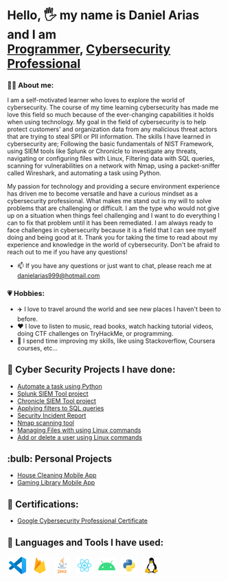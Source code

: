 <h1>Hello, 🖐️ my name is Daniel Arias and I am <br/><a href="https://github.com/">Programmer</a>, <a href="">Cybersecurity Professional</a>


<h3> 👨‍💻 About me:</h3>

I am a self-motivated learner who loves to explore the world of cybersecurity. The course of my time learning cybersecurity has made me love this field so much because of the ever-changing capabilities 
it holds when using technology. My goal in the field of cybersecurity is to help protect customers' and organization data from any malicious threat actors that are trying to steal SPII or PII information. The skills I have learned in 
cybersecurity are; Following the basic fundamentals of NIST Framework, using SIEM tools like Splunk or Chronicle to investigate any threats, navigating or configuring files with Linux, Filtering data with SQL queries, scanning for vulnerabilities on a network with Nmap, using a packet-sniffer called Wireshark, and automating a task using
Python.

My passion for technology and providing a secure environment experience has driven me to become versatile and have a curious mindset as a cybersecurity professional. What makes me stand out is my will to solve problems that are challenging or difficult. I am the type who would not give up on a situation when things feel challenging and I want to do everything I can to fix that problem until it has been remediated. I am always ready to face challenges in cybersecurity because it is a field that I can see myself doing and being good at it. Thank you for taking the time to read about my experience and knowledge in the world of cybersecurity. Don't be afraid to reach out to me if you have any questions!

- 📫  If you have any questions or just want to chat, please reach me at danielarias999@hotmail.com

### 💗 Hobbies:

- ✈️  I love to travel around the world and see new places I haven't been to before.
- ❤️ I love to listen to music, read books, watch hacking tutorial videos, doing CTF challenges on TryHackMe, or programming.
- 💪 I spend time improving my skills, like using Stackoverflow, Coursera courses, etc...


<h2>🔐 Cyber Security Projects I have done:</h2>

  - [Automate a task using Python](https://github.com/darias08/Update-A-File-Using-Python)
  - [Splunk SIEM Tool project](https://github.com/darias08/SIEM-Tool-Splunk-Project)
  - [Chronicle SIEM Tool project](https://github.com/darias08/SIEM-Tool-Chronicle-Project)
  - [Applying filters to SQL queries](https://github.com/darias08/SQL-Project)
  - [Security Incident Report](https://github.com/darias08/Incident-Handler-s-Journal)
  - [Nmap scanning tool](https://github.com/darias08/Nmap-PenTest-Scanning-Tool)
  - [Managing Files with using Linux commands](https://github.com/darias08/Manging-Files-With-Linux-Commands)
  - [Add or delete a user using Linux commands](https://github.com/darias08/Add-or-Delete-Users-With-Linux)

<h2> :bulb: Personal Projects</h2>
  
  - [House Cleaning Mobile App](https://github.com/darias08/House-Cleaning-App) 
  - [Gaming Library Mobile App](https://github.com/darias08/Gaming-Library-Mobile-App)
    
<h2>📃 Certifications: </h2>

  - [Google Cybersecurity Professional Certificate](https://www.credly.com/badges/8d8e1b23-a9d2-442d-9967-77c411c1f3ac)


## 🧰 Languages and Tools I have used:
<p align="left">
<img src="https://raw.githubusercontent.com/github/explore/80688e429a7d4ef2fca1e82350fe8e3517d3494d/topics/visual-studio-code/visual-studio-code.png" alt="VS Code" height="40" style="vertical-align:top; margin:4px">
<img src="https://raw.githubusercontent.com/github/explore/80688e429a7d4ef2fca1e82350fe8e3517d3494d/topics/firebase/firebase.png" alt="Firebase" height="40" style="vertical-align:top; margin:4px">  
<img src="https://raw.githubusercontent.com/github/explore/80688e429a7d4ef2fca1e82350fe8e3517d3494d/topics/java/java.png" alt="java" height="40" style="vertical-align:top; margin:4px">
<img src="https://raw.githubusercontent.com/github/explore/80688e429a7d4ef2fca1e82350fe8e3517d3494d/topics/react-native/react-native.png" alt="react-native" height="40" style="vertical-align:top; margin:4px"> 
<img src="https://raw.githubusercontent.com/github/explore/80688e429a7d4ef2fca1e82350fe8e3517d3494d/topics/android/android.png" alt="react-native" height="40" style="vertical-align:top; margin:4px"> 
<img src="https://raw.githubusercontent.com/github/explore/80688e429a7d4ef2fca1e82350fe8e3517d3494d/topics/python/python.png" alt="python" height="40" style="vertical-align:top; margin:4px"> 
<img src="https://raw.githubusercontent.com/github/explore/80688e429a7d4ef2fca1e82350fe8e3517d3494d/topics/linux/linux.png" alt="linux" height="40" style="vertical-align:top; margin:4px"> 

</p>
